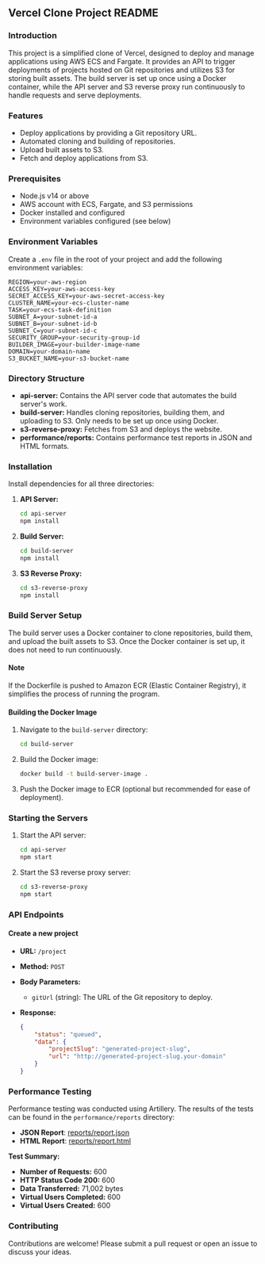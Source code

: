 ## Vercel Clone Project README

### Introduction
This project is a simplified clone of Vercel, designed to deploy and manage applications using AWS ECS and Fargate. It provides an API to trigger deployments of projects hosted on Git repositories and utilizes S3 for storing built assets. The build server is set up once using a Docker container, while the API server and S3 reverse proxy run continuously to handle requests and serve deployments.

### Features
- Deploy applications by providing a Git repository URL.
- Automated cloning and building of repositories.
- Upload built assets to S3.
- Fetch and deploy applications from S3.

### Prerequisites
- Node.js v14 or above
- AWS account with ECS, Fargate, and S3 permissions
- Docker installed and configured
- Environment variables configured (see below)

### Environment Variables
Create a `.env` file in the root of your project and add the following environment variables:

```plaintext
REGION=your-aws-region
ACCESS_KEY=your-aws-access-key
SECRET_ACCESS_KEY=your-aws-secret-access-key
CLUSTER_NAME=your-ecs-cluster-name
TASK=your-ecs-task-definition
SUBNET_A=your-subnet-id-a
SUBNET_B=your-subnet-id-b
SUBNET_C=your-subnet-id-c
SECURITY_GROUP=your-security-group-id
BUILDER_IMAGE=your-builder-image-name
DOMAIN=your-domain-name
S3_BUCKET_NAME=your-s3-bucket-name
```

### Directory Structure

- **api-server:** Contains the API server code that automates the build server's work.
- **build-server:** Handles cloning repositories, building them, and uploading to S3. Only needs to be set up once using Docker.
- **s3-reverse-proxy:** Fetches from S3 and deploys the website.
- **performance/reports:** Contains performance test reports in JSON and HTML formats.

### Installation

Install dependencies for all three directories:

1. **API Server:**
   ```bash
   cd api-server
   npm install
   ```

2. **Build Server:**
   ```bash
   cd build-server
   npm install
   ```

3. **S3 Reverse Proxy:**
   ```bash
   cd s3-reverse-proxy
   npm install
   ```

### Build Server Setup

The build server uses a Docker container to clone repositories, build them, and upload the built assets to S3. Once the Docker container is set up, it does not need to run continuously.

#### Note
If the Dockerfile is pushed to Amazon ECR (Elastic Container Registry), it simplifies the process of running the program.

#### Building the Docker Image

1. Navigate to the `build-server` directory:
   ```bash
   cd build-server
   ```

2. Build the Docker image:
   ```bash
   docker build -t build-server-image .
   ```

3. Push the Docker image to ECR (optional but recommended for ease of deployment).

### Starting the Servers

1. Start the API server:
   ```bash
   cd api-server
   npm start
   ```

2. Start the S3 reverse proxy server:
   ```bash
   cd s3-reverse-proxy
   npm start
   ```

### API Endpoints

#### Create a new project

- **URL:** `/project`
- **Method:** `POST`
- **Body Parameters:**
  - `gitUrl` (string): The URL of the Git repository to deploy.

- **Response:**
  ```json
  {
      "status": "queued",
      "data": {
          "projectSlug": "generated-project-slug",
          "url": "http://generated-project-slug.your-domain"
      }
  }
  ```

### Performance Testing

Performance testing was conducted using Artillery. The results of the tests can be found in the `performance/reports` directory:

- **JSON Report**: [reports/report.json](reports/report.json)
- **HTML Report**: [reports/report.html](reports/report.html)

**Test Summary:**
- **Number of Requests:** 600
- **HTTP Status Code 200:** 600
- **Data Transferred:** 71,002 bytes
- **Virtual Users Completed:** 600
- **Virtual Users Created:** 600

### Contributing
Contributions are welcome! Please submit a pull request or open an issue to discuss your ideas.
